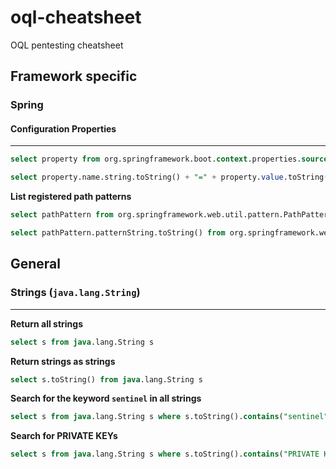 # oql-cheatsheet
OQL pentesting cheatsheet

## Framework specific

### Spring

#### Configuration Properties
---
```sql
select property from org.springframework.boot.context.properties.source.ConfigurationProperty property
```
```sql
select property.name.string.toString() + "=" + property.value.toString() from org.springframework.boot.context.properties.source.ConfigurationProperty property
```


**List registered path patterns**
```sql
select pathPattern from org.springframework.web.util.pattern.PathPattern pathPattern
```
```sql
select pathPattern.patternString.toString() from org.springframework.web.util.pattern.PathPattern pathPattern
```

## General

### Strings (`java.lang.String`)
---
**Return all strings**
```sql
select s from java.lang.String s
```

**Return strings as strings**
```sql
select s.toString() from java.lang.String s
```

**Search for the keyword `sentinel` in all strings**
```sql
select s from java.lang.String s where s.toString().contains("sentinel")
```

**Search for PRIVATE KEYs**
```sql
select s from java.lang.String s where s.toString().contains("PRIVATE KEY")
```
